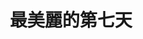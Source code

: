 ---
title:          最美麗的第七天
slug:           tsd

names:
  chinese:      The Seventh Day
  previous:
genre:          時裝
episodes:       20
broadcast:
  start:        2008-02-17
  end:          2012-03-14
producer:       Amy Wong
starring:       鄭嘉穎、周麗淇、黃宗澤、唐詩詠
synopsis:       游志穎（鄭嘉穎）和許懷仁（黃宗澤）同樣生於八月的第七天，但是他們一個是不輕易承擔愛情的人，另一個眼中只有金錢，視談戀愛為扶搖直上的途徑。 八月七日那一天，穎和仁分別在一個離島屋苑上遇上了生命中的那個她；穎在離島當救生員，偶然認識在寵物店工作的凌加恩（周麗淇），被她樂天積極的個性深深吸引……另一方面，在咖啡店工作的仁誤以為愛情漫畫作家王芷君（唐詩詠）家境富裕，向她展開追求，自命精於計算的他懵然跌入了她的愛情陷阱……
role:           guest

characters:
  -
    fullname:       阮靜（Miko）
    appearance:     11-15
---